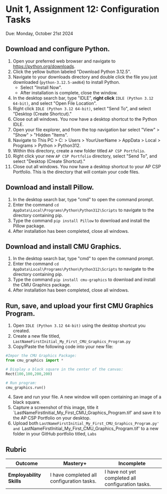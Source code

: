 # Unit 1, Assignment 12: Configuration Tasks
Due: Monday, October 21st 2024

## Download and configure Python.

1. Open your preferred web browser and navigate to https://python.org/downloads.
2. Click the yellow button labeled "Download Python 3.12.5".
3. Navigate to your downloads directory and double click the file you just downloaded (`python-3.12.5-amd64`) to install Python.
   * Select "Install Now".
   * After installation is complete, close the window.
4. In the desktop search bar, type "IDLE", **right click** `IDLE (Python 3.12 64-bit)`, and select "Open File Location".  
5. Right click `IDLE (Python 3.12 64-bit)`, select "Send To", and select "Desktop (Create Shortcut)."
6. Close out all windows.  You now have a desktop shortcut to the Python IDLE.
7. Open your file explorer, and from the top navigation bar select "View" > "Show" > "Hidden "Items".
8. Navigate to This PC > C: > Users > YourUserName > AppData > Local > Programs > Python > Python312.
9. Within this directory, create a new folder titled `AP CSP Portfolio`.
10. Right click your new `AP CSP Portfolio` directory, select "Send To", and select "Desktop (Create Shortcut)."
11. Close out all windows.  You now have a desktop shortcut to your AP CSP Portfolio.  This is the directory that will contain your code files.
    
## Download and install Pillow.

1. In the desktop search bar, type "cmd" to open the command prompt.
2. Enter the command `cd AppData\Local\Programs\Python\Python312\Scripts` to navigate to the directory containing pip.
3. Type the command `pip install Pillow` to download and install the Pillow package.
4. After installation has been completed, close all windows.

## Download and install CMU Graphics.

1. In the desktop search bar, type "cmd" to open the command prompt.
2. Enter the command `cd AppData\Local\Programs\Python\Python312\Scripts` to navigate to the directory containing pip.
3. Type the command `pip install cmu-graphics` to download and install the CMU Graphics package.
4. After installation has been completed, close all windows.

## Run, save, and upload your first CMU Graphics Program.

1. Open `IDLE (Python 3.12 64-bit)` using the desktop shortcut you created.
2. Create a new file titled, `LastNameFirstInitial_My_First_CMU_Graphics_Program.py`
3. Copy/Paste the following code into your new file:
```python
#Impor the CMU Graphics Package:
from cmu_graphics import *

# Display a black square in the center of the canvas:
Rect(100,100,200,200)

# Run program:
cmu_graphics.run()
```
4. Save and run your file.  A new window will open containing an image of a black square.
5. Capture a screenshot of this image, title it `LastNameFirstInitial_My_First_CMU_Graphics_Program.tif' and save it to the AP CSP Portfolio on your desktop.
6. Upload both `LastNameFirstInitial_My_First_CMU_Graphics_Program.py' and `LastNameFirstInitial_My_First_CMU_Graphics_Program.tif' to a new folder in your GitHub portfolio titled, `Labs`

## Rubric

|Outcome|Mastery+|Incomplete|
|---|---|---|
|**Employability Skills**|I have completed all configuration tasks.|I have not yet completed all configuration tasks.|
